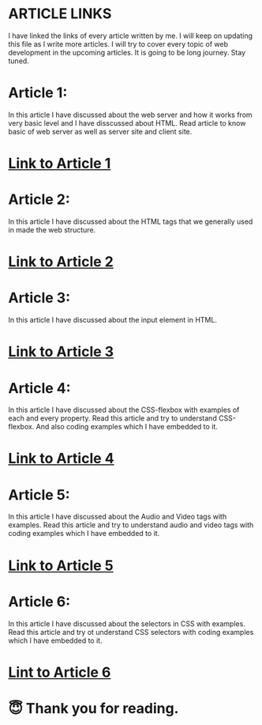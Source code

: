 # ARTICLE LINKS
I have  linked the links of every article written by me. I will keep on updating this file as  I write more articles. I will try to cover every topic of web development in the upcoming articles. It is going to be long journey. Stay tuned.

# Article 1:
In this article I have discussed about the web server and how it works from very basic level and I have disscussed about HTML. Read article to know basic of web server as well as server site and client site.

# [Link to Article 1](https://medium.com/@santoshchhinchholikar/web-server-9e3aadcb9102)

# Article 2:
In this article I have discussed about the HTML tags that we generally used in made the web structure.

# [Link to Article 2](https://medium.com/@santoshchhinchholikar/html-element-7f79ba1e561e)

# Article 3:
In this article I have discussed about the input element in HTML.

# [Link to Article 3](https://medium.com/@santoshchhinchholikar/input-element-e20a76279c3b)

# Article 4:
In this article I have discussed about the CSS-flexbox with examples of each and every property. Read this article and try to understand CSS-flexbox. And also coding examples which I have embedded to it.

# [Link to Article 4](https://medium.com/@santoshchhinchholikar/css-flexbox-39c5afa8ebd2)

# Article 5:
In this article I have discussed about the Audio and Video tags with examples. Read this article and try to understand audio and video tags with coding examples which I have embedded to it.

# [Link to Article 5](https://medium.com/@santoshchhinchholikar/audio-and-video-tags-a560d9cd5782)

# Article 6:
In this article I have discussed about the selectors in CSS with examples. Read this article and try ot understand CSS selectors with coding examples which I have embedded to it.

# [Lint to Article 6](https://santosh15.hashnode.dev/selectors-in-css)


# 😇 Thank you for reading.